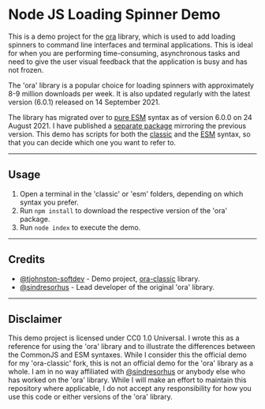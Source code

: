 # Node JS Loading Spinner Demo

This is a demo project for the [ora](https://www.npmjs.com/package/ora) library, which is used to add loading spinners to command line interfaces and terminal applications. This is ideal for when you are performing time-consuming, asynchronous tasks and need to give the user visual feedback that the application is busy and has not frozen.

The 'ora' library is a popular choice for loading spinners with approximately 8-9 million downloads per week. It is also updated regularly with the latest version (6.0.1) released on 14 September 2021.

The library has migrated over to [pure ESM](https://gist.github.com/sindresorhus/a39789f98801d908bbc7ff3ecc99d99c) syntax as of version 6.0.0 on 24 August 2021. I have published a [separate package](https://www.npmjs.com/package/ora-classic) mirroring the previous version. This demo has scripts for both the [classic](./classic/index.js) and the [ESM](./esm/index.js) syntax, so that you can decide which one you want to refer to.

---

## Usage

1. Open a terminal in the 'classic' or 'esm' folders, depending on which syntax you prefer.
2. Run `npm install` to download the respective version of the 'ora' package.
3. Run `node index` to execute the demo.

---

## Credits

* [@tjohnston-softdev](https://github.com/tjohnston-softdev) - Demo project, [ora-classic](https://www.npmjs.com/package/ora-classic) library.
* [@sindresorhus](https://github.com/sindresorhus) - Lead developer of the original 'ora' library.

---

## Disclaimer

This demo project is licensed under CC0 1.0 Universal. I wrote this as a reference for using the 'ora' library and to illustrate the differences between the CommonJS and ESM syntaxes. While I consider this the official demo for my 'ora-classic' fork, this is not an official demo for the 'ora' library as a whole. I am in no way affiliated with [@sindresorhus](https://github.com/sindresorhus) or anybody else who has worked on the 'ora' library. While I will make an effort to maintain this repository where applicable, I do not accept any responsibility for how you use this code or either versions of the 'ora' library.
